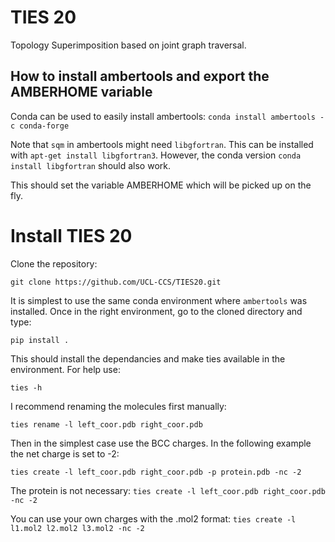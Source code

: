 # TIES 20
Topology Superimposition based on joint graph traversal. 

## How to install ambertools and export the AMBERHOME variable

Conda can be used to easily install ambertools:
`conda install ambertools -c conda-forge`

Note that `sqm` in ambertools might need `libgfortran`. This can be installed with `apt-get install libgfortran3`. However, the conda version `conda install libgfortran` should also work. 

This should set the variable AMBERHOME which will be picked up on the fly. 

# Install TIES 20

Clone the repository:

`git clone https://github.com/UCL-CCS/TIES20.git`

It is simplest to use the same conda environment where `ambertools` was installed. Once in the right environment, go to the cloned directory and type:

`pip install .` 

This should install the dependancies and make 
ties available in the environment. For help use: 

`ties -h`

I recommend renaming the molecules first manually:

`ties rename -l left_coor.pdb right_coor.pdb`

Then in the simplest case use the BCC charges. In the following example the net charge is set to -2:

`ties create -l left_coor.pdb right_coor.pdb -p protein.pdb -nc -2`

The protein is not necessary:
`ties create -l left_coor.pdb right_coor.pdb -nc -2`

You can use your own charges with the .mol2 format:
`ties create -l l1.mol2 l2.mol2 l3.mol2 -nc -2`
